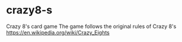 # crazy8-s
Crazy 8's card game
The game follows the original rules of Crazy 8's https://en.wikipedia.org/wiki/Crazy_Eights

